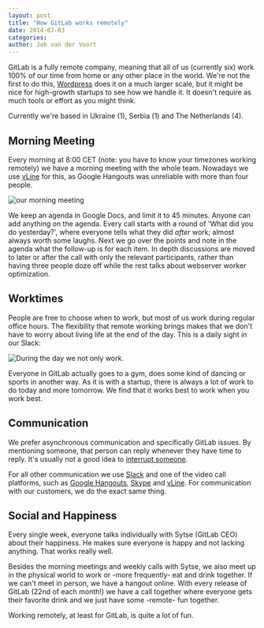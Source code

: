 ```yaml
---
layout: post
title: "How GitLab works remotely"
date: 2014-07-03
categories:
author: Job van der Voort
---
```


GitLab is a fully remote company, meaning that all of us (currently six) work 100% of our time from home or any other place in the world. We're not the first to do this, [Wordpress](http://blogs.hbr.org/2013/03/how-wordpress-thrives-with-a-1/) does it on a much larger scale, but it might be nice for high-growth startups to see how we handle it. It doesn't require as much tools or effort as you might think.

Currently we're based in Ukraine (1), Serbia (1) and The Netherlands (4).


## Morning Meeting

Every morning at 8:00 CET (note: you have to know your timezones working remotely) we have a morning meeting with the whole team. Nowadays we use [vLine](https://vline.com/) for this, as Google Hangouts was unreliable with more than four people.

![our morning meeting](/images/remotely/meeting.png)

<!--more-->

We keep an agenda in Google Docs, and limit it to 45 minutes. Anyone can add anything on the agenda. Every call starts with a round of 'What did you do yesterday?', where everyone tells what they did *after* work; almost always worth some laughs. Next we go over the points and note in the agenda what the follow-up is for each item.
In depth discussions are moved to later or after the call with only the relevant participants, rather than having three people doze off while the rest talks about webserver worker optimization.


## Worktimes

People are free to choose when to work, but most of us work during regular office hours. The flexibility that remote working brings makes that we don't have to worry about living life at the end of the day. This is a daily sight in our Slack:

![During the day we not only work.](/images/remotely/slack.png)

Everyone in GitLab actually goes to a gym, does some kind of dancing or sports in another way. As it is with a startup, there is always a lot of work to do today and more tomorrow. We find that it works best to work when you work best.


## Communication

We prefer asynchronous communication and specifically GitLab issues. By mentioning someone, that person can reply whenever they have time to reply. It's usually not a good idea to [interrupt someone](http://heeris.id.au/2013/this-is-why-you-shouldnt-interrupt-a-programmer).

For all other communication we use [Slack](https://www.slack.com) and one of the video call platforms, such as [Google Hangouts](http://www.google.com/hangouts/), [Skype](http://www.skype.com/nl/) and [vLine](https://vline.com/). For communication with our customers, we do the exact same thing.


## Social and Happiness

Every single week, everyone talks individually with Sytse (GitLab CEO) about their happiness. He makes sure everyone is happy and not lacking anything. That works really well.

Besides the morning meetings and weekly calls with Sytse, we also meet up in the physical world to work or -more frequently- eat and drink together. If we can't meet in person, we have a hangout online. With every release of GitLab (22nd of each month!) we have a call together where everyone gets their favorite drink and we just have some -remote- fun together.

Working remotely, at least for GitLab, is quite a lot of fun.


